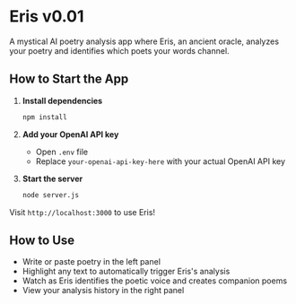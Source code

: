 # Eris v0.01

A mystical AI poetry analysis app where Eris, an ancient oracle, analyzes your poetry and identifies which poets your words channel.

## How to Start the App

1. **Install dependencies**
   ```bash
   npm install
   ```

2. **Add your OpenAI API key**
   - Open `.env` file
   - Replace `your-openai-api-key-here` with your actual OpenAI API key

3. **Start the server**
   ```bash
   node server.js
   ```

Visit `http://localhost:3000` to use Eris!

## How to Use

- Write or paste poetry in the left panel
- Highlight any text to automatically trigger Eris's analysis
- Watch as Eris identifies the poetic voice and creates companion poems
- View your analysis history in the right panel